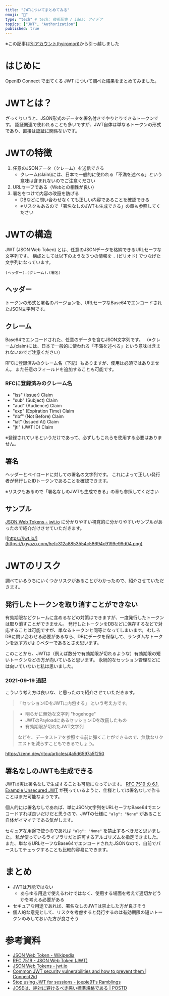 ```yaml
---
title: "JWTについてまとめてみる"
emoji: "🔐"
type: "tech" # tech: 技術記事 / idea: アイデア
topics: ["JWT", "Authorization"]
published: true
---
```


※この記事は[別アカウント(hyiromori)](https://zenn.dev/hyiromori/articles/2021-03-28-jwt)から引っ越しました

# はじめに

OpenID Connect で出てくる JWT について調べた結果をまとめてみました。

# JWTとは？

ざっくりいうと、JSON形式のデータを署名付きでやりとりできるトークンです。
認証関連で使われることも多いですが、JWT自体は単なるトークンの形式であり、直接は認証に関係ないです。



# JWTの特徴

1. 任意のJSONデータ（クレーム）を送信できる
    - クレーム(claim)には、日本で一般的に使われる「不満を述べる」という意味は含まれないのでご注意ください
2. URLセーフである（Webとの相性が良い）
3. 署名をつけて内容の改竄を防げる
    - DBなどに問い合わせなくても正しい内容であることを確認できる
    - ※リスクもあるので「署名なしのJWTも生成できる」の章も参照してください



# JWTの構造

JWT (JSON Web Token) とは、任意のJSONデータを格納できるURLセーフな文字列です。
構成としては以下のような３つの情報を `.` (ピリオド) でつなげた文字列になっています。

```
(ヘッダー).(クレーム).(署名)
```

## ヘッダー

トークンの形式と署名のバージョンを、URLセーフなBase64でエンコードされたJSON文字列です。

## クレーム

Base64でエンコードされた、任意のデータを含むJSON文字列です。
（※クレーム(claim)には、日本で一般的に使われる「不満を述べる」という意味は含まれないのでご注意ください）

RFCに登録済みのクレーム名（下記）もありますが、使用は必須ではありません。
また任意のフィールドを追加することも可能です。

### RFCに登録済みのクレーム名

- "iss" (Issuer) Claim
- "sub" (Subject) Claim
- "aud" (Audience) Claim
- "exp" (Expiration Time) Claim
- "nbf" (Not Before) Claim
- "iat" (Issued At) Claim
- "jti" (JWT ID) Claim

※登録されているというだけであって、必ずしもこれらを使用する必要はありません。

## 署名

ヘッダーとペイロードに対しての署名の文字列です。
これによって正しい発行者が発行したIDトークンであることを確認できます。

※リスクもあるので「署名なしのJWTも生成できる」の章も参照してください

## サンプル

[JSON Web Tokens - jwt.io](https://jwt.io/) に分かりやすい視覚的に分かりやすいサンプルがあったので紹介だけさせていただきます。

![https://jwt.io/](https://i.gyazo.com/5efc312a8853554c58694c9199e99d04.png)



# JWTのリスク

調べているうちにいくつかリスクがあることがわかったので、紹介させていただきます。

## 発行したトークンを取り消すことができない

有効期限などクレームに含めるなどの対策はできますが、一度発行したトークンは取り消すことができません。
発行したトークンをDBなどに保存するなどで対応することは可能ですが、単なるトークンと同等になってしまいます。
むしろDBに問い合わせる必要があるなら、DBにデータを保存して、ランダムなトークンを返す方がよりベターであるとさえ思います。

このことから、JWTは（例えば数分で有効期限が切れるような）有効期限の短いトークンなどの方が向いていると思います。
永続的なセッション管理などには向いていないと私は思いました。


### 2021-09-19 追記

こういう考え方は良いな、と思ったので紹介させていただきます。

> 「セッションIDをJWTに内包する」 という考え方です。

> - 明らかに無効な文字列 "hogehoge"
> - JWTのPayloadにあるセッションIDを改竄したもの
> - 有効期限が切れたJWT文字列
> 
> などを、データストアを参照する前に弾くことができるので、無駄なリクエストを減らすこともできるでしょう。

https://zenn.dev/ritou/articles/4a5d6597a5f250

## 署名なしのJWTも生成できる

JWTは実は署名なしで生成することも可能になっています。
[RFC 7519 の 6.1.  Example Unsecured JWT](https://tools.ietf.org/html/rfc7519#section-6.1) が残っているように、仕様としては署名なしで作ることはまだ可能なようです。

個人的には署名なしであれば、単にJSON文字列をURLセーフなBase64でエンコードすれば良いだけだと思うので、JWTの仕様に `"alg": "None"` があること自体がイマイチである気がします。

セキュアな用途で使うのであれば `"alg": "None"` を禁止するべきだと思いました。
私が使っているライブラリだと許可するアルゴリズムを指定できました。
また、単なるURLセーフなBase64でエンコードされたJSONなので、自前でパースしてチェックすることも比較的容易にできます。



# まとめ

- JWTは万能ではない
  - あらゆる用途で使えるわけではなく、使用する場面を考えて適切かどうかを考える必要がある
- セキュアな用途であれば、署名なしのJWTは禁止した方が良さそう
- 個人的な意見として、リスクを考慮すると発行するのは有効期限の短いトークンのみしておいた方が良さそう



# 参考資料

- [JSON Web Token - Wikipedia](https://ja.wikipedia.org/wiki/JSON_Web_Token)
- [RFC 7519 - JSON Web Token (JWT)](https://tools.ietf.org/html/rfc7519)
- [JSON Web Tokens - jwt.io](https://jwt.io/)
- [Common JWT security vulnerabilities and how to prevent them | Connect2id](https://connect2id.com/products/nimbus-jose-jwt/vulnerabilities)
- [Stop using JWT for sessions - joepie91's Ramblings](http://cryto.net/~joepie91/blog/2016/06/13/stop-using-jwt-for-sessions/)
- [JOSEは、絶対に避けるべき悪い標準規格である | POSTD](https://postd.cc/jwt-json-web-tokens-is-bad-standard-that-everyone-should-avoid/)
